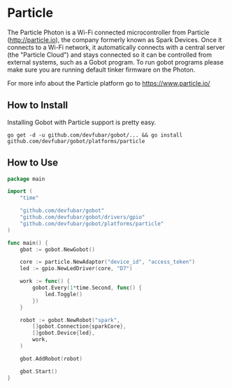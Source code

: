 # Particle

The Particle Photon is a Wi-Fi connected microcontroller from Particle (http://particle.io), the company formerly known as Spark Devices. Once it connects to a Wi-Fi network, it automatically connects with a central server (the "Particle Cloud") and stays connected so it can be controlled from external systems, such as a Gobot program. To run gobot programs please make sure you are running default tinker firmware on the Photon.

For more info about the Particle platform go to https://www.particle.io/

## How to Install

Installing Gobot with Particle support is pretty easy.

```
go get -d -u github.com/devfubar/gobot/... && go install github.com/devfubar/gobot/platforms/particle
```

## How to Use

```go
package main

import (
	"time"

	"github.com/devfubar/gobot"
	"github.com/devfubar/gobot/drivers/gpio"
	"github.com/devfubar/gobot/platforms/particle"
)

func main() {
	gbot := gobot.NewGobot()

	core := particle.NewAdaptor("device_id", "access_token")
	led := gpio.NewLedDriver(core, "D7")

	work := func() {
		gobot.Every(1*time.Second, func() {
			led.Toggle()
		})
	}

	robot := gobot.NewRobot("spark",
		[]gobot.Connection{sparkCore},
		[]gobot.Device{led},
		work,
	)

	gbot.AddRobot(robot)

	gbot.Start()
}
```
